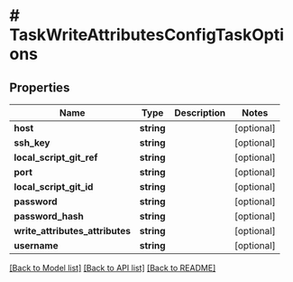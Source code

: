 # # TaskWriteAttributesConfigTaskOptions

## Properties

Name | Type | Description | Notes
------------ | ------------- | ------------- | -------------
**host** | **string** |  | [optional]
**ssh_key** | **string** |  | [optional]
**local_script_git_ref** | **string** |  | [optional]
**port** | **string** |  | [optional]
**local_script_git_id** | **string** |  | [optional]
**password** | **string** |  | [optional]
**password_hash** | **string** |  | [optional]
**write_attributes_attributes** | **string** |  | [optional]
**username** | **string** |  | [optional]

[[Back to Model list]](../../README.md#models) [[Back to API list]](../../README.md#endpoints) [[Back to README]](../../README.md)
